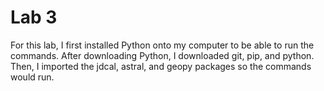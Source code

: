 # Lab 3

For this lab, I first installed Python onto my computer to be able to run the commands. 
After downloading Python, I downloaded git, pip, and python. 
Then, I imported the jdcal, astral, and geopy packages so the commands would run. 



